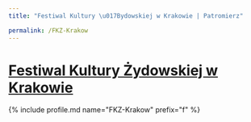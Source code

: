 ```yaml
---
title: "Festiwal Kultury \u017Bydowskiej w Krakowie | Patromierz"

permalink: /FKZ-Krakow
---
```


# [Festiwal Kultury Żydowskiej w Krakowie](https://patronite.pl/FKZ-Krakow)

{% include profile.md name="FKZ-Krakow" prefix="f" %}
